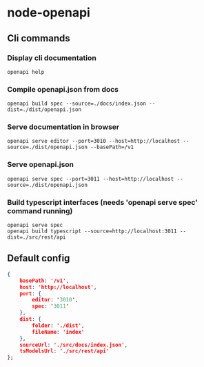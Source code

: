 # node-openapi

## Cli commands

### Display cli documentation

```console
openapi help
```

### Compile openapi.json from docs

```console
openapi build spec --source=./docs/index.json --dist=./dist/openapi.json
```

### Serve documentation in browser

```console
openapi serve editor --port=3010 --host=http://localhost --source=./dist/openapi.json --basePath=/v1
```

### Serve openapi.json

```console
openapi serve spec --port=3011 --host=http://localhost --source=./dist/openapi.json
```

### Build typescript interfaces (needs 'openapi serve spec' command running)

```console
openapi serve spec
openapi build typescript --source=http://localhost:3011 --dist=./src/rest/api
```

## Default config

```json
{
	basePath: '/v1',
	host: 'http://localhost',
	port: {
		editor: '3010',
		spec: '3011'
	},
	dist: {
		folder: './dist',
		fileName: 'index'
	},
	sourceUrl: './src/docs/index.json',
	tsModelsUrl: './src/rest/api'
};
```
